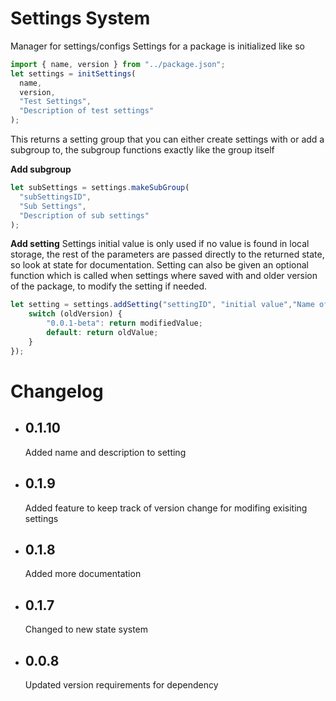# Settings System

Manager for settings/configs
Settings for a package is initialized like so

```typescript
import { name, version } from "../package.json";
let settings = initSettings(
  name,
  version,
  "Test Settings",
  "Description of test settings"
);
```

This returns a setting group that you can either create settings with or add a subgroup to, the subgroup functions exactly like the group itself

**Add subgroup**

```typescript
let subSettings = settings.makeSubGroup(
  "subSettingsID",
  "Sub Settings",
  "Description of sub settings"
);
```

**Add setting**
Settings initial value is only used if no value is found in local storage, the rest of the parameters are passed directly to the returned state, so look at state for documentation.
Setting can also be given an optional function which is called when settings where saved with and older version of the package, to modify the setting if needed.

```typescript
let setting = settings.addSetting("settingID", "initial value","Name of setting","Description of setting",undefined,undefined,undefined,(oldValue,oldVersion)=>{
    switch (oldVersion) {
        "0.0.1-beta": return modifiedValue;
        default: return oldValue;
    }
});
```

# Changelog

- ## 0.1.10
  Added name and description to setting
- ## 0.1.9
  Added feature to keep track of version change for modifing exisiting settings
- ## 0.1.8
  Added more documentation
- ## 0.1.7
  Changed to new state system
- ## 0.0.8
  Updated version requirements for dependency

